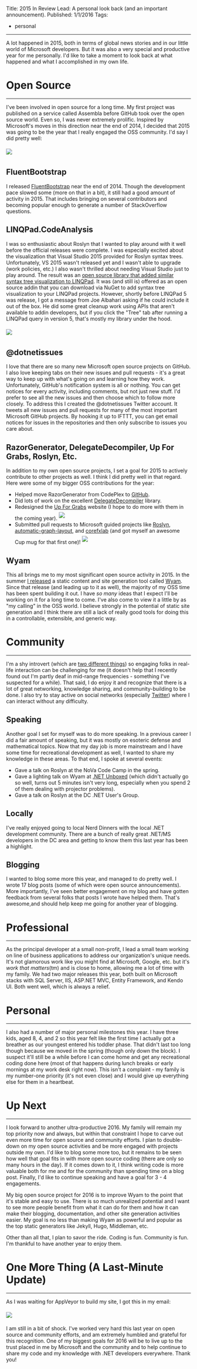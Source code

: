 Title: 2015 In Review
Lead: A personal look back (and an important announcement).
Published: 1/1/2016
Tags:
  - personal
---
A lot happened in 2015, both in terms of global news stories and in our little world of Microsoft developers. But it was also a very special and productive year for me personally. I'd like to take a moment to look back at what happened and what I accomplished in my own life.

# Open Source
---

I've been involved in open source for a long time. My first project was published on a service called Assembla before GitHub took over the open source world. Even so, I was never extremely prolific. Inspired by Microsoft's moves in this direction near the end of 2014, I decided that 2015 was going to be the year that I really engaged the OSS community. I'd say I did pretty well:

<img src="/posts/images/github-2015.png" class="img-fluid" style="margin-top: 6px; margin-bottom: 6px;">

## FluentBootstrap

I released [FluentBootstrap](/posts/introducing-fluentbootstrap) near the end of 2014. Though the development pace slowed some (more on that in a bit), it still had a good amount of activity in 2015. That includes bringing on several contributors and becoming popular enough to generate a number of StackOverflow questions.

## LINQPad.CodeAnalysis

I was so enthusiastic about Roslyn that I wanted to play around with it well before the official releases were complete. I was especially excited about the visualization that Visual Studio 2015 provided for Roslyn syntax trees. Unfortunately, VS 2015 wasn't released yet and I wasn't able to upgrade (work policies, etc.) I also wasn't thrilled about needing Visual Studio just to play around. The result was an [open source library that added similar syntax tree visualization to LINQPad](/posts/announcing-linqpad-codeanalysis). It was (and still is) offered as an open source addin that you can download via NuGet to add syntax tree visualization to your LINQPad projects. However, shortly before LINQPad 5 was release, I got a message from Joe Albahari asking if he could include it out of the box. He did some great cleanup work using APIs that aren't available to addin developers, but if you click the "Tree" tab after running a LINQPad query in version 5, that's mostly my library under the hood.

<img src="/posts/images/linqpad-about.png" class="img-fluid" style="margin-top: 6px; margin-bottom: 6px;">

## @dotnetissues

I love that there are so many new Microsoft open source projects on GitHub. I also love keeping tabs on their new issues and pull requests - it's a great way to keep up with what's going on and learning how they work. Unfortunately, GitHub's notification system is all or nothing. You can get notices for every activity, including comments, but not just new stuff. I'd prefer to see all the new issues and then choose which to follow more closely. To address this I created the @dotnetissues Twitter account. It tweets all new issues and pull requests for many of the most important Microsoft GitHub projects. By hooking it up to IFTTT, you can get email notices for issues in the repositories and then only subscribe to issues you care about.

## RazorGenerator, DelegateDecompiler, Up For Grabs, Roslyn, Etc.

In addition to my own open source projects, I set a goal for 2015 to actively contribute to other projects as well. I think I did pretty well in that regard. Here were some of my bigger OSS contributions for the year:

- Helped move RazorGenerator from CodePlex to [GitHub](https://github.com/RazorGenerator).
- Did lots of work on the excellent [DelegateDecompiler](https://github.com/hazzik/DelegateDecompiler) library.
- Redesigned the [Up For Grabs](http://up-for-grabs.net/) website (I hope to do more with them in the coming year).
  <img src="/posts/images/up-for-grabs.png" class="img-fluid" style="margin-top: 6px; margin-bottom: 6px;">
- Submitted pull requests to Microsoft guided projects like [Roslyn](https://github.com/dotnet/roslyn), [automatic-graph-layout](https://github.com/Microsoft/automatic-graph-layout), and [corefxlab](https://github.com/dotnet/corefxlab) (and got myself an awesome Cup<T> mug for that first one)!
  <img src="/posts/images/cup-t.png" class="img-fluid" style="margin-top: 6px; margin-bottom: 6px;">
  
## Wyam

This all brings me to my most significant open source activity in 2015. In the summer [I released](/posts/announcing-wyam) a static content and site generation tool called [Wyam](https://wyam.io). Since that release (and leading up to it as well), the majority of my OSS time has been spent building it out. I have *so many* ideas that I expect I'll be working on it for a long time to come. I've also come to view it a little by as "my calling" in the OSS world. I believe strongly in the potential of static site generation and I think there are still a lack of really good tools for doing this in a controllable, extensible, and generic way.

# Community
---

I'm a shy introvert (which are [two different things](http://knowledgenuts.com/2014/03/07/the-difference-between-being-shy-and-being-introverted/)) so engaging folks in real-life interaction can be challenging for me (it doesn't help that I recently found out I'm partly deaf in mid-range frequencies - something I've suspected for a while). That said, I do enjoy it and recognize that there is a lot of great networking, knowledge sharing, and community-building to be done. I also try to stay active on social networks (especially [Twitter](https://twitter.com/daveaglick)) where I can interact without any difficulty.

## Speaking

Another goal I set for myself was to do more speaking. In a previous career I did a fair amount of speaking, but it was mostly on esoteric defense and mathematical topics. Now that my day job is more mainstream and I have some time for recreational development as well, I wanted to share my knowledge in these areas. To that end, I spoke at several events:

- Gave a talk on Roslyn at the NoVa Code Camp in the spring.
- Gave a lighting talk on Wyam at [.NET Unboxed](http://www.letsunbox.net/) (which didn't actually go so well, turns out 5 minutes isn't very long, especially when you spend 2 of them dealing with projector problems).
- Gave a talk on Roslyn at the DC .NET User's Group.

## Locally

I've really enjoyed going to local Nerd Dinners with the local .NET development community. There are a bunch of really great .NET/MS developers in the DC area and getting to know them this last year has been a highlight.

## Blogging

I wanted to blog some more this year, and managed to do pretty well. I wrote 17 blog posts (some of which were open source announcements). More importantly, I've seen better engagement on my blog and have gotten feedback from several folks that posts I wrote have helped them. That's awesome,and should help keep me going for another year of blogging.

# Professional
---

As the principal developer at a small non-profit, I lead a small team working on line of business applications to address our organization's unique needs. It's not glamorous work like you might find at Microsoft, Google, etc. but it's *work that matters*(tm) and is close to home, allowing me a lot of time with my family. We had two major releases this year, both built on Microsoft stacks with SQL Server, IIS, ASP.NET MVC, Entity Framework, and Kendo UI. Both went well, which is always a relief.

# Personal
---

I also had a number of major personal milestones this year. I have three kids, aged 8, 4, and 2 so this year felt like the first time I actually got a breather as our youngest entered his toddler phase. That didn't last too long though because we moved in the spring (though only down the block). I suspect it'll still be a while before I can come home and get any recreational coding done here (most of that happens during lunch breaks or early mornings at my work desk right now). This isn't a complaint - my family is my number-one priority (it's not even close) and I would give up everything else for them in a heartbeat.

# Up Next
---

I look forward to another ultra-productive 2016. My family will remain my top priority now and always, but within that constraint I hope to carve out even more time for open source and community efforts. I plan to double-down on my open source activities and be more engaged with projects outside my own. I'd like to blog some more too, but it remains to be seen how well that goal fits in with more open source coding (there are only so many hours in the day). If it comes down to it, I think writing code is more valuable both for me and for the community than spending time on a blog post. Finally, I'd like to continue speaking and have a goal for 3 - 4 engagements.

My big open source project for 2016 is to improve Wyam to the point that it's stable and easy to use. There is so much unrealized potential and I want to see more people benefit from what it can do for them and how it can make their blogging, documentation, and other site generation activities easier. My goal is no less than making Wyam as powerful and popular as the top static generators like Jekyll, Hugo, Middleman, etc.

Other than all that, I plan to savor the ride. Coding is fun. Community is fun. I'm thankful to have another year to enjoy them.

# One More Thing (A Last-Minute Update)
---
As I was waiting for AppVeyor to build my site, I got this in my email:

<img src="/posts/images/mvp.png" class="img-fluid" style="margin-top: 6px; margin-bottom: 6px;">

I am still in a bit of shock. I've worked very hard this last year on open source and community efforts, and am extremely humbled and grateful for this recognition. One of my biggest goals for 2016 will be to live up to the trust placed in me by Microsoft and the community and to help continue to share my code and my knowledge with .NET developers everywhere. Thank you!
